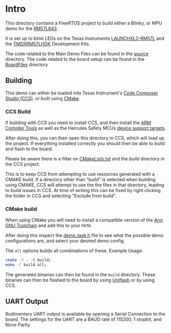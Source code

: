 # Intro

This directory contains a FreeRTOS project to build either a Blinky, or MPU demo
for the [RM57L843](https://www.ti.com/product/RM57L843).

It is set up to blink LEDs on the Texas Instruments
[LAUNCHXL2-RM57L](https://www.ti.com/tool/LAUNCHXL2-RM57L)
and the [TMDXRM57LHDK](https://www.ti.com/tool/TMDXRM57LHDK) Development Kits.

The code related to the Main Demo Files can be found in the
[source](./source) directory.
The code related to the board setup can be found in the
[BoardFiles](./BoardFiles) directory

## Building

This demo can either be loaded into Texas Instrument's
[Code Composer Studio (CCS)](https://www.ti.com/tool/CCSTUDIO).
or built using [CMake](https://cmake.org/).

### CCS Build

If building with CCS you need to install CCS, and then install the
[ARM Compiler Tools](https://software-dl.ti.com/ccs/esd/documents/ccs_compiler-installation-selection.html#compiler-installation)
as well as the Hercules Safety MCUs
[device support targets](https://software-dl.ti.com/ccs/esd/documents/users_guide/ccs_installation.html#device-support).

After doing this, you can then open this directory in CCS, which will load up the
project. If everything installed correctly you should then be able to build and flash
to the board.

Please be aware there is a filter on [CMakeLists.txt](./CMakeLists.txt) and the *build*
directory in the CCS project.

This is to keep CCS from attempting to use resources generated with a CMAKE build.
If a directory other than "build" is selected when building using CMAKE, CCS will
attempt to use the the files in that directory, leading to build issues in CCS.
At time of writing this can be fixed by right clicking the folder in CCS
and selecting "Exclude from build".

### CMake build

When using CMake you will need to install a compatible version of the
[Arm GNU Toolchain](https://developer.arm.com/Tools%20and%20Software/GNU%20Toolchain)
and add this to your `PATH`.

After doing this inspect the [demo_task.h](./include/demo_tasks.h#L30) file to see
what the possible demo configurations are, and select your desired demo config.

The `all` options builds all combinations of these.
Example Usage:

```sh
cmake -S . -B build;
make -C build all;
```

The generated binaries can then be found in the `build` directory.
These binaries can then be flashed to the board by using
[Uniflash](https://www.ti.com/tool/UNIFLASH) or by using CCS.

## UART Output

Rudimentary UART output is available by opening a Serial Connection
to the board. The settings for the UART are a BAUD rate of 115200, 1 stopbit,
and None Parity
